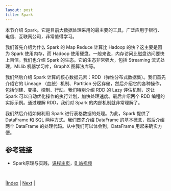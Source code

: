 ```yaml
---
layout: post
title: Spark
---
```


本节介绍 Spark。它是目前大数据处理采用的最主要的工具，广泛应用于银行、电信、互联网公司，非常值得学习。

我们首先介绍为什么 Spark 的 Map Reduce 计算比 Hadoop 的快？这主要是因为 Spark 使用内存，而 Hadoop 使用硬盘。一般来说，内存访问比磁盘访问要快上百倍。我们也介绍 Spark 的生态。它的生态非常强大，包括 Streaming 流式处理，MLlib 机器学习库，GraphX 图算法库等。

我们然后介绍 Spark 计算的核心数据元素：RDD（弹性分布式数据集）。我们首先介绍它的 Lineage （血统）机制、Partition 分区存储，然后介绍它的各种操作，包括创建、变换、控制、行动。我们特别介绍 RDD 的 Lazy 评估机制，这让 Spark 可以自动优化操作的执行计划，加快处理速度。最后介绍两个 RDD 编程的实际示例。通过理解 RDD，我们对 Spark 的内部机制就非常理解了。

我们然后介绍如何利用 Spark 进行表格数据的处理。为此，Spark 提供了DataFrame 和 SQL 两种方式。我们首先介绍 DataFrame 的基本概念，然后介绍两个 DataFrame 的处理代码。从中我们可以体会到，DataFrame 用起来确实方便。
## 参考链接

- Spark原理与实践，[课程主页](https://yishuai.github.io/spark)，[B 站视频](https://space.bilibili.com/88039759/channel/collectiondetail?sid=415322)

<br/>

|[Index](../) | [Next](1-intro) |

